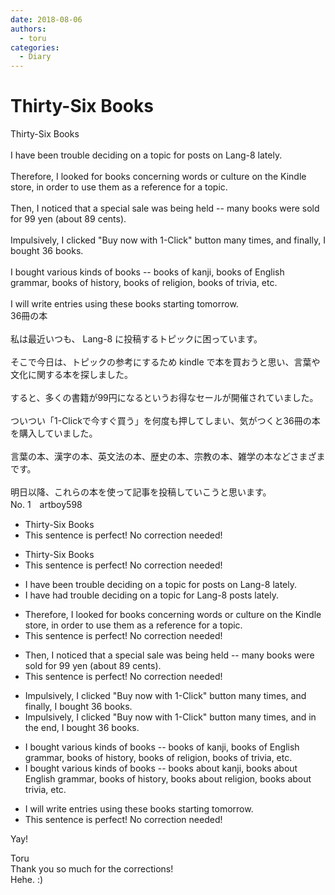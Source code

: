 ```yaml
---
date: 2018-08-06
authors:
  - toru
categories:
  - Diary
---
```


<h1 id="subject_show">Thirty-Six Books</h1>
<div class="date" hidden>Aug 6, 2018 12:44</div>
<div id="post"><div id="body_show_ori">
Thirty-Six Books<br/><br/>I have been trouble deciding on a topic for posts on Lang-8 lately.<br/><br/>Therefore, I looked for books concerning words or culture on the Kindle store, in order to use them as a reference for a topic.<br/><br/>Then, I noticed that a special sale was being held -- many books were sold for 99 yen (about 89 cents).<br/><br/>Impulsively, I clicked "Buy now with 1-Click" button many times, and finally, I bought 36 books.<br/><br/>I bought various kinds of books -- books of kanji, books of English grammar, books of history, books of religion, books of trivia, etc.<br/><br/>I will write entries using these books starting tomorrow.
</div></div>

<!-- more -->

<div id="post_ja"><div id="body_show_mo">
36冊の本<br/><br/>私は最近いつも、 Lang-8 に投稿するトピックに困っています。<br/><br/>そこで今日は、トピックの参考にするため kindle で本を買おうと思い、言葉や文化に関する本を探しました。<br/><br/>すると、多くの書籍が99円になるというお得なセールが開催されていました。<br/><br/>ついつい「1-Clickで今すぐ買う」を何度も押してしまい、気がつくと36冊の本を購入していました。<br/><br/>言葉の本、漢字の本、英文法の本、歴史の本、宗教の本、雑学の本などさまざまです。<br/><br/>明日以降、これらの本を使って記事を投稿していこうと思います。
</div></div>
<div id="block"><div class="first_name"> No. 1　<span class="just_name">artboy598</span></div><div id="block2">
<ul class="correction_field">
<li class="incorrect">Thirty-Six Books</li>
<li class="corrected perfect">This sentence is perfect! No correction needed!</li>
</ul>
<ul class="correction_field">
<li class="incorrect">Thirty-Six Books</li>
<li class="corrected perfect">This sentence is perfect! No correction needed!</li>
</ul>
<ul class="correction_field">
<li class="incorrect">I have been trouble deciding on a topic for posts on Lang-8 lately.</li>
<li class="corrected correct">
I have <span class="f_red">had</span> trouble deciding on a topic for <span class="f_blue">Lang-8 posts</span> lately.
</li>
</ul>
<ul class="correction_field">
<li class="incorrect">Therefore, I looked for books concerning words or culture on the Kindle store, in order to use them as a reference for a topic.</li>
<li class="corrected perfect">This sentence is perfect! No correction needed!</li>
</ul>
<ul class="correction_field">
<li class="incorrect">Then, I noticed that a special sale was being held -- many books were sold for 99 yen (about 89 cents).</li>
<li class="corrected perfect">This sentence is perfect! No correction needed!</li>
</ul>
<ul class="correction_field">
<li class="incorrect">Impulsively, I clicked "Buy now with 1-Click" button many times, and finally, I bought 36 books.</li>
<li class="corrected correct">
Impulsively, I clicked "Buy now with 1-Click" button many times, and <span class="f_red">in the end</span>, I bought 36 books.
</li>
</ul>
<ul class="correction_field">
<li class="incorrect">I bought various kinds of books -- books of kanji, books of English grammar, books of history, books of religion, books of trivia, etc.</li>
<li class="corrected correct">
I bought various kinds of books -- books <span class="f_red">about</span> kanji, books <span class="f_red">about</span> English grammar, books of history, books <span class="f_red">about</span> religion, books <span class="f_red">about</span> trivia, etc.
</li>
</ul>
<ul class="correction_field">
<li class="incorrect">I will write entries using these books starting tomorrow.</li>
<li class="corrected perfect">This sentence is perfect! No correction needed!</li>
</ul>
<p class="comment_small">
 Yay!
</p>

</div><div class="name"><span class="just_name">Toru</span><br>
Thank you so much for the corrections!<br/>Hehe. :)
</div>
</div>
